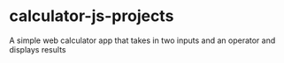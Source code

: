 # calculator-js-projects
A simple web calculator app that takes in two inputs and an operator and displays results
